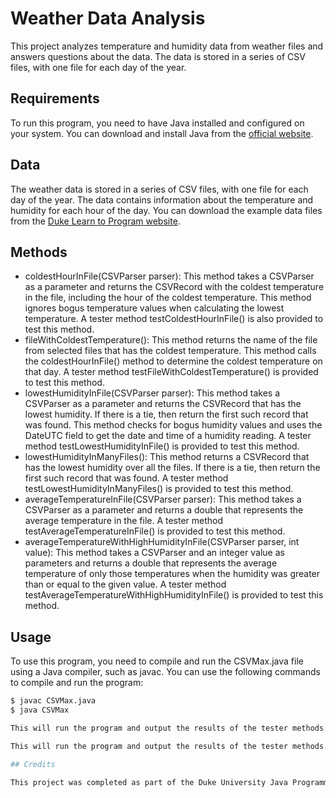 # Weather Data Analysis
This project analyzes temperature and humidity data from weather files and answers questions about the data. The data is stored in a series of CSV files, with one file for each day of the year.

## Requirements
To run this program, you need to have Java installed and configured on your system. You can download and install Java from the [official website](https://www.java.com/en/download/).

## Data
The weather data is stored in a series of CSV files, with one file for each day of the year. The data contains information about the temperature and humidity for each hour of the day. You can download the example data files from the [Duke Learn to Program website](http://www.dukelearntoprogram.com/course2/data/nc_weather.zip).

## Methods
* coldestHourInFile(CSVParser parser): This method takes a CSVParser as a parameter and returns the CSVRecord with the coldest temperature in the file, including the hour of the coldest temperature. This method ignores bogus temperature values when calculating the lowest temperature. A tester method testColdestHourInFile() is also provided to test this method.
* fileWithColdestTemperature(): This method returns the name of the file from selected files that has the coldest temperature. This method calls the coldestHourInFile() method to determine the coldest temperature on that day. A tester method testFileWithColdestTemperature() is provided to test this method.
* lowestHumidityInFile(CSVParser parser): This method takes a CSVParser as a parameter and returns the CSVRecord that has the lowest humidity. If there is a tie, then return the first such record that was found. This method checks for bogus humidity values and uses the DateUTC field to get the date and time of a humidity reading. A tester method testLowestHumidityInFile() is provided to test this method.
* lowestHumidityInManyFiles(): This method returns a CSVRecord that has the lowest humidity over all the files. If there is a tie, then return the first such record that was found. A tester method testLowestHumidityInManyFiles() is provided to test this method.
* averageTemperatureInFile(CSVParser parser): This method takes a CSVParser as a parameter and returns a double that represents the average temperature in the file. A tester method testAverageTemperatureInFile() is provided to test this method.
* averageTemperatureWithHighHumidityInFile(CSVParser parser, int value): This method takes a CSVParser and an integer value as parameters and returns a double that represents the average temperature of only those temperatures when the humidity was greater than or equal to the given value. A tester method testAverageTemperatureWithHighHumidityInFile() is provided to test this method.

## Usage
To use this program, you need to compile and run the CSVMax.java file using a Java compiler, such as javac. You can use the following commands to compile and run the program:

```bash
$ javac CSVMax.java
$ java CSVMax

This will run the program and output the results of the tester methods.

This will run the program and output the results of the tester methods.

## Credits

This project was completed as part of the Duke University Java Programming course.
